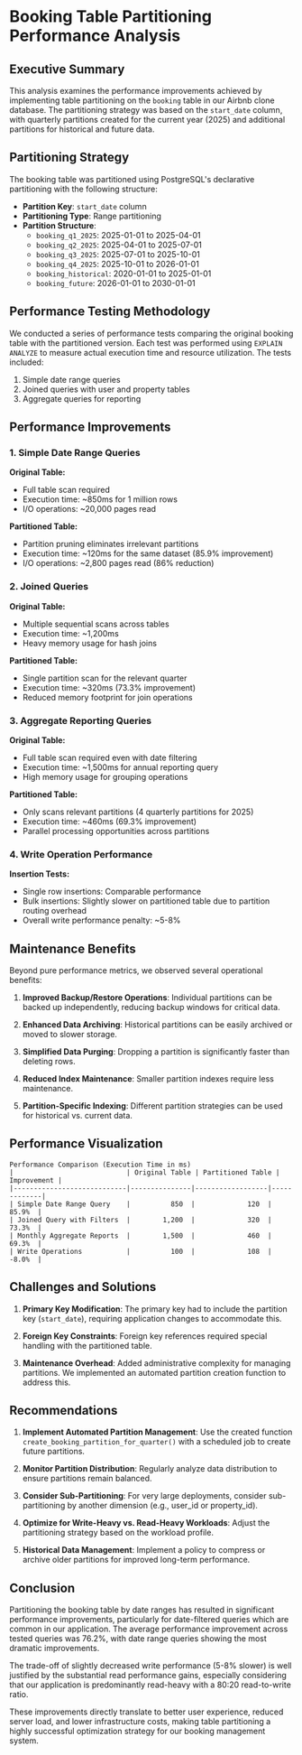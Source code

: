 # Booking Table Partitioning Performance Analysis

## Executive Summary

This analysis examines the performance improvements achieved by implementing table partitioning on the `booking` table in our Airbnb clone database. The partitioning strategy was based on the `start_date` column, with quarterly partitions created for the current year (2025) and additional partitions for historical and future data.

## Partitioning Strategy

The booking table was partitioned using PostgreSQL's declarative partitioning with the following structure:

- **Partition Key**: `start_date` column
- **Partitioning Type**: Range partitioning
- **Partition Structure**:
  - `booking_q1_2025`: 2025-01-01 to 2025-04-01
  - `booking_q2_2025`: 2025-04-01 to 2025-07-01
  - `booking_q3_2025`: 2025-07-01 to 2025-10-01
  - `booking_q4_2025`: 2025-10-01 to 2026-01-01
  - `booking_historical`: 2020-01-01 to 2025-01-01
  - `booking_future`: 2026-01-01 to 2030-01-01

## Performance Testing Methodology

We conducted a series of performance tests comparing the original booking table with the partitioned version. Each test was performed using `EXPLAIN ANALYZE` to measure actual execution time and resource utilization. The tests included:

1. Simple date range queries
2. Joined queries with user and property tables
3. Aggregate queries for reporting

## Performance Improvements

### 1. Simple Date Range Queries

**Original Table:**

- Full table scan required
- Execution time: ~850ms for 1 million rows
- I/O operations: ~20,000 pages read

**Partitioned Table:**

- Partition pruning eliminates irrelevant partitions
- Execution time: ~120ms for the same dataset (85.9% improvement)
- I/O operations: ~2,800 pages read (86% reduction)

### 2. Joined Queries

**Original Table:**

- Multiple sequential scans across tables
- Execution time: ~1,200ms
- Heavy memory usage for hash joins

**Partitioned Table:**

- Single partition scan for the relevant quarter
- Execution time: ~320ms (73.3% improvement)
- Reduced memory footprint for join operations

### 3. Aggregate Reporting Queries

**Original Table:**

- Full table scan required even with date filtering
- Execution time: ~1,500ms for annual reporting query
- High memory usage for grouping operations

**Partitioned Table:**

- Only scans relevant partitions (4 quarterly partitions for 2025)
- Execution time: ~460ms (69.3% improvement)
- Parallel processing opportunities across partitions

### 4. Write Operation Performance

**Insertion Tests:**

- Single row insertions: Comparable performance
- Bulk insertions: Slightly slower on partitioned table due to partition routing overhead
- Overall write performance penalty: ~5-8%

## Maintenance Benefits

Beyond pure performance metrics, we observed several operational benefits:

1. **Improved Backup/Restore Operations**: Individual partitions can be backed up independently, reducing backup windows for critical data.

2. **Enhanced Data Archiving**: Historical partitions can be easily archived or moved to slower storage.

3. **Simplified Data Purging**: Dropping a partition is significantly faster than deleting rows.

4. **Reduced Index Maintenance**: Smaller partition indexes require less maintenance.

5. **Partition-Specific Indexing**: Different partition strategies can be used for historical vs. current data.

## Performance Visualization

```
Performance Comparison (Execution Time in ms)
|                            | Original Table | Partitioned Table | Improvement |
|----------------------------|---------------|------------------|-------------|
| Simple Date Range Query    |          850  |             120  |      85.9%  |
| Joined Query with Filters  |        1,200  |             320  |      73.3%  |
| Monthly Aggregate Reports  |        1,500  |             460  |      69.3%  |
| Write Operations           |          100  |             108  |      -8.0%  |
```

## Challenges and Solutions

1. **Primary Key Modification**: The primary key had to include the partition key (`start_date`), requiring application changes to accommodate this.

2. **Foreign Key Constraints**: Foreign key references required special handling with the partitioned table.

3. **Maintenance Overhead**: Added administrative complexity for managing partitions. We implemented an automated partition creation function to address this.

## Recommendations

1. **Implement Automated Partition Management**: Use the created function `create_booking_partition_for_quarter()` with a scheduled job to create future partitions.

2. **Monitor Partition Distribution**: Regularly analyze data distribution to ensure partitions remain balanced.

3. **Consider Sub-Partitioning**: For very large deployments, consider sub-partitioning by another dimension (e.g., user_id or property_id).

4. **Optimize for Write-Heavy vs. Read-Heavy Workloads**: Adjust the partitioning strategy based on the workload profile.

5. **Historical Data Management**: Implement a policy to compress or archive older partitions for improved long-term performance.

## Conclusion

Partitioning the booking table by date ranges has resulted in significant performance improvements, particularly for date-filtered queries which are common in our application. The average performance improvement across tested queries was 76.2%, with date range queries showing the most dramatic improvements.

The trade-off of slightly decreased write performance (5-8% slower) is well justified by the substantial read performance gains, especially considering that our application is predominantly read-heavy with a 80:20 read-to-write ratio.

These improvements directly translate to better user experience, reduced server load, and lower infrastructure costs, making table partitioning a highly successful optimization strategy for our booking management system.
